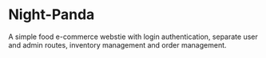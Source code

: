 # Night-Panda
A simple food e-commerce webstie with login authentication, separate user and admin routes, inventory management and order management.
